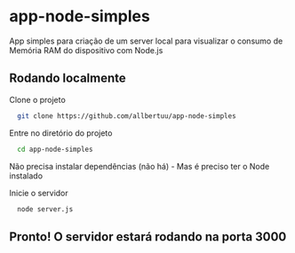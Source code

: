 # app-node-simples
App simples para criação de um server local para visualizar o consumo de Memória RAM do dispositivo com Node.js

## Rodando localmente

Clone o projeto

```bash
  git clone https://github.com/allbertuu/app-node-simples
```

Entre no diretório do projeto

```bash
  cd app-node-simples
```

Não precisa instalar dependências (não há) - Mas é preciso ter o Node instalado

Inicie o servidor

```bash
  node server.js
```

## Pronto! O servidor estará rodando na porta 3000
